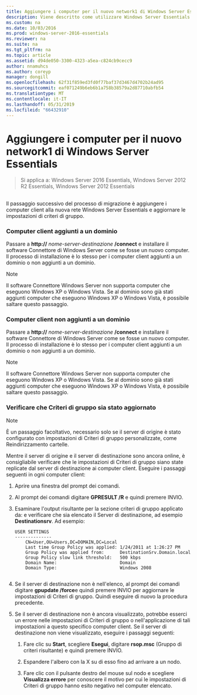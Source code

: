 ```yaml
---
title: Aggiungere i computer per il nuovo network1 di Windows Server Essentials
description: Viene descritto come utilizzare Windows Server Essentials
ms.custom: na
ms.date: 10/03/2016
ms.prod: windows-server-2016-essentials
ms.reviewer: na
ms.suite: na
ms.tgt_pltfrm: na
ms.topic: article
ms.assetid: d94de050-3300-4323-a5ea-c824cb9cecc9
author: nnamuhcs
ms.author: coreyp
manager: dongill
ms.openlocfilehash: 62f31f859ed3fd0f77baf37d3467d4702b24ad95
ms.sourcegitcommit: eaf071249b6eb6b1a758b38579a2d87710abfb54
ms.translationtype: MT
ms.contentlocale: it-IT
ms.lasthandoff: 05/31/2019
ms.locfileid: "66432910"
---
```

# <a name="join-computers-to-the-new-windows-server-essentials-network1"></a>Aggiungere i computer per il nuovo network1 di Windows Server Essentials

>Si applica a: Windows Server 2016 Essentials, Windows Server 2012 R2 Essentials, Windows Server 2012 Essentials

##  <a name="BKMK_JoinComputers"></a>   
 Il passaggio successivo del processo di migrazione è aggiungere i computer client alla nuova rete Windows Server Essentials e aggiornare le impostazioni di criteri di gruppo.  
  
### <a name="domain-joined-client-computers"></a>Computer client aggiunti a un dominio  
 Passare a **http://** <em>nome-server-destinazione</em> **/connect** e installare il software Connettore di Windows Server come se fosse un nuovo computer. Il processo di installazione è lo stesso per i computer client aggiunti a un dominio o non aggiunti a un dominio.  
  
> [!NOTE]
>  Il software Connettore Windows Server non supporta computer che eseguono Windows XP o Windows Vista. Se al dominio sono già stati aggiunti computer che eseguono Windows XP o Windows Vista, è possibile saltare questo passaggio.  
  
### <a name="non-domain-joined-client-computers"></a>Computer client non aggiunti a un dominio  
 Passare a **http://** <em>nome-server-destinazione</em> **/connect** e installare il software Connettore di Windows Server come se fosse un nuovo computer. Il processo di installazione è lo stesso per i computer client aggiunti a un dominio o non aggiunti a un dominio.  
  
> [!NOTE]
>  Il software Connettore Windows Server non supporta computer che eseguono Windows XP o Windows Vista. Se al dominio sono già stati aggiunti computer che eseguono Windows XP o Windows Vista, è possibile saltare questo passaggio.  
  
### <a name="ensure-that-group-policy-has-updated"></a>Verificare che Criteri di gruppo sia stato aggiornato  
  
> [!NOTE]
>  È un passaggio facoltativo, necessario solo se il server di origine è stato configurato con impostazioni di Criteri di gruppo personalizzate, come Reindirizzamento cartelle.  
  
 Mentre il server di origine e il server di destinazione sono ancora online, è consigliabile verificare che le impostazioni di Criteri di gruppo siano state replicate dal server di destinazione ai computer client. Eseguire i passaggi seguenti in ogni computer client:  
  
1.  Aprire una finestra del prompt dei comandi.  
  
2.  Al prompt dei comandi digitare **GPRESULT /R** e quindi premere INVIO.  
  
3.  Esaminare l'output risultante per la sezione criteri di gruppo applicato da: e verificare che sia elencato il Server di destinazione, ad esempio **Destinationsrv**. Ad esempio:  
  
    ```  
    USER SETTINGS  
    --------------  
        CN=User,OU=Users,DC=DOMAIN,DC=Local  
        Last time Group Policy was applied: 1/24/2011 at 1:26:27 PM  
        Group Policy was applied from:      DestinationSrv.Domain.local  
        Group Policy slow link threshold:   500 kbps  
        Domain Name:                        Domain  
        Domain Type:                        Windows 2008  
  
    ```  
  
4.  Se il server di destinazione non è nell'elenco, al prompt dei comandi digitare **gpupdate /force**e quindi premere INVIO per aggiornare le impostazioni di Criteri di gruppo. Quindi eseguire di nuovo la procedura precedente.  
  
5.  Se il server di destinazione non è ancora visualizzato, potrebbe esserci un errore nelle impostazioni di Criteri di gruppo o nell'applicazione di tali impostazioni a questo specifico computer client. Se il server di destinazione non viene visualizzato, eseguire i passaggi seguenti:  
  
    1.  Fare clic su **Start**, scegliere **Esegui**, digitare **rsop.msc** (Gruppo di criteri risultante) e quindi premere INVIO.  
  
    2.  Espandere l'albero con la X su di esso fino ad arrivare a un nodo.  
  
    3.  Fare clic con il pulsante destro del mouse sul nodo e scegliere **Visualizza errore** per conoscere il motivo per cui le impostazioni di Criteri di gruppo hanno esito negativo nel computer elencato.
